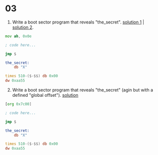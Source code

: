 # 03

1. Write a boot sector program that reveals "the_secret".
[solution 1](./memory1.asm) | [solution 2](./memory2.asm).
```asm
mov ah, 0x0e

; code here...

jmp $

the_secret:
    db "X"

times 510-($-$$) db 0x00
dw 0xaa55
```

2. Write a boot sector program that reveals "the_secret" (agin but with a defined "global offset").
[solution](./memory_org.asm)
```asm
[org 0x7c00]

; code here...

jmp $

the_secret:
    db "X"

times 510-($-$$) db 0x00
dw 0xaa55
```